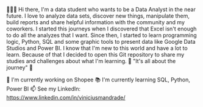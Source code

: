 👋🏻😊 Hi there,
I'm a data student who wants to be a Data Analyst in the near future.
I love to analyze data sets, discover new things, manipulate them, build reports and share helpful information with the community and my coworkers.
I started this journeys when I discovered that Excel isn't enough to do all the analyzes that I want. Since then, I started to learn programming logic, Python, SQL and some graphic tools to present data like Google Data Studios and Power BI.
I know that I'm new to this world and have a lot to learn. Because of that I decided to open this Git repository to share my studies and challenges about what I'm learning. 
💭 "It's all about the journey" 💭

🏢 I'm currently working on Shopee
📚 I'm currently learning SQL, Python, Power BI
📫 See my LinkedIn: <https://www.linkedin.com/in/viniciusmandrade/>
